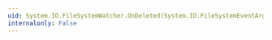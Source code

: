 ```yaml
---
uid: System.IO.FileSystemWatcher.OnDeleted(System.IO.FileSystemEventArgs)
internalonly: False
---
```

